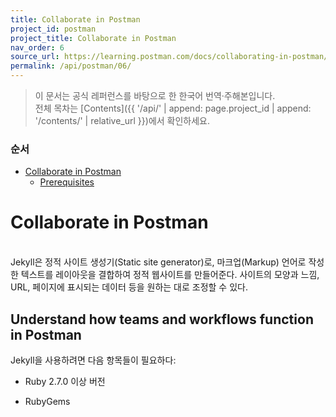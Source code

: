 ```yaml
---
title: Collaborate in Postman
project_id: postman
project_title: Collaborate in Postman
nav_order: 6
source_url: https://learning.postman.com/docs/collaborating-in-postman/collaborate-in-postman-overview/
permalink: /api/postman/06/
---
```


> 이 문서는 공식 레퍼런스를 바탕으로 한 한국어 번역·주해본입니다.  
> 전체 목차는 [Contents]({{ '/api/' | append: page.project_id | append: '/contents/' | relative_url }})에서 확인하세요.


### 순서

- [Collaborate in Postman](#collaborate-in-postman)
  - [Prerequisites](#prerequisites)


# Collaborate in Postman
<br>
Jekyll은 정적 사이트 생성기(Static site generator)로, 마크업(Markup) 언어로 작성한 텍스트를 레이아웃을 결합하여 정적 웹사이트를 만들어준다. 사이트의 모양과 느낌, URL, 페이지에 표시되는 데이터 등을 원하는 대로 조정할 수 있다.

## Understand how teams and workflows function in Postman
Jekyll을 사용하려면 다음 항목들이 필요하다:

- Ruby 2.7.0 이상 버전
  
- RubyGems
  